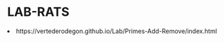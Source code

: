 <h1>LAB-RATS</h1
<ul></ul>
<li>https://vertederodegon.github.io/Lab/Primes-Add-Remove/index.html</li>
